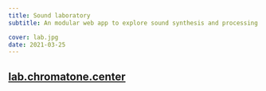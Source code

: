 ```yaml
---
title: Sound laboratory
subtitle: An modular web app to explore sound synthesis and processing right in the browser

cover: lab.jpg
date: 2021-03-25
---
```


## [lab.chromatone.center](https://lab.chromatone.center)
